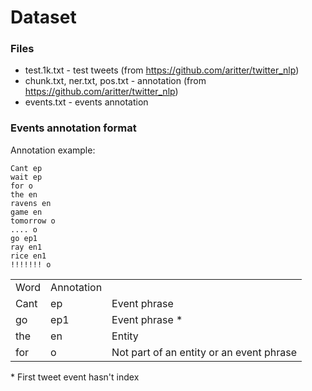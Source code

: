 # Dataset

### Files
- test.1k.txt - test tweets (from https://github.com/aritter/twitter_nlp)
- chunk.txt, ner.txt, pos.txt - annotation (from https://github.com/aritter/twitter_nlp)
- events.txt - events annotation

### Events annotation format

Annotation example:

    Cant ep
    wait ep
    for o
    the en
    ravens en
    game en
    tomorrow o
    .... o
    go ep1
    ray en1
    rice en1
    !!!!!!! o


<table>
<tr>
<td>Word</td>
<td>Annotation</td>
<td></td>
</tr>
<tr>
<td>Cant</td>
<td>ep</td>
<td>Event phrase</td>
</tr>
<tr>
<td>go</td>
<td>ep1</td>
<td>Event phrase * </td>
</tr>
<tr>
<td>the</td>
<td>en</td>
<td>Entity</td>
</tr>
<tr>
<td>for</td>
<td>o</td>
<td>Not part of an entity or an event phrase</td>
</tr>
</table>
* First tweet event hasn't index
